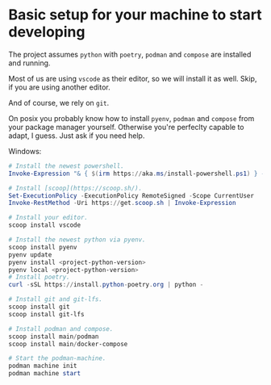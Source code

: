 # Basic setup for your machine to start developing

The project assumes `python` with `poetry`, `podman` and `compose` are
installed and running.

Most of us are using `vscode` as their editor, so we will install it as well.
Skip, if you are using another editor.

And of course, we rely on `git`.

On posix you probably know how to install `pyenv`, `podman` and `compose` from
your package manager yourself. Otherwise you're perfeclty capable to adapt, I
guess. Just ask if you need help.

Windows:
```powershell
# Install the newest powershell.
Invoke-Expression "& { $(irm https://aka.ms/install-powershell.ps1) } -UseMSI"

# Install [scoop](https://scoop.sh/).
Set-ExecutionPolicy -ExecutionPolicy RemoteSigned -Scope CurrentUser
Invoke-RestMethod -Uri https://get.scoop.sh | Invoke-Expression

# Install your editor.
scoop install vscode

# Install the newest python via pyenv.
scoop install pyenv
pyenv update
pyenv install <project-python-version>
pyenv local <project-python-version>
# Install poetry.
curl -sSL https://install.python-poetry.org | python -

# Install git and git-lfs.
scoop install git
scoop install git-lfs

# Install podman and compose.
scoop install main/podman
scoop install main/docker-compose

# Start the podman-machine.
podman machine init
podman machine start
```
